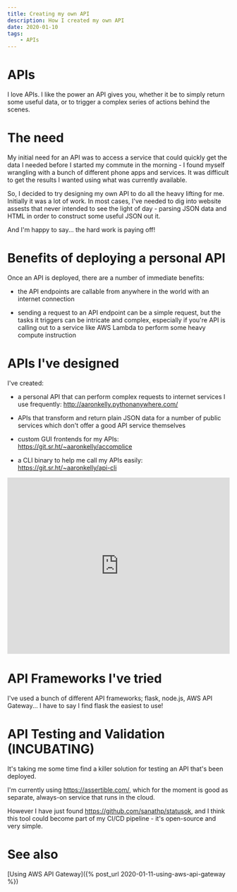 ```yaml
---
title: Creating my own API
description: How I created my own API
date: 2020-01-10
tags:
    - APIs
---
```


# APIs

I love APIs. I like the power an API gives you, whether it be to simply return some useful data, or to trigger a complex series of actions behind the scenes.

# The need

My initial need for an API was to access a service that could quickly get the data I needed before I started my commute in the morning - I found myself wrangling with a bunch of different phone apps and services. It was difficult to get the results I wanted using what was currently available.

So, I decided to try designing my own API to do all the heavy lifting for me. Initially it was a lot of work. In most cases, I've needed to dig into website assests that never intended to see the light of day - parsing JSON data and HTML in order to construct some useful JSON out it.

And I'm happy to say... the hard work is paying off!

# Benefits of deploying a personal API

Once an API is deployed, there are a number of immediate benefits:

- the API endpoints are callable from anywhere in the world with an internet connection

- sending a request to an API endpoint can be a simple request, but the tasks it triggers can be intricate and complex, especially if you're API is calling out to a service like AWS Lambda to perform some heavy compute instruction

# APIs I've designed

I've created:

- a personal API that can perform complex requests to internet services I use frequently: http://aaronkelly.pythonanywhere.com/

- APIs that transform and return plain JSON data for a number of public services which don't offer a good API service themselves

- custom GUI frontends for my APIs: https://git.sr.ht/~aaronkelly/accomplice

- a CLI binary to help me call my APIs easily: https://git.sr.ht/~aaronkelly/api-cli

<iframe height="400px" width="100%" src="https://repl.it/@aaronpkelly/UpbeatFairLegacy?lite=true" scrolling="no" frameborder="no" allowtransparency="false" allowfullscreen="true" sandbox="allow-forms allow-pointer-lock allow-popups allow-same-origin allow-scripts allow-modals"></iframe>

# API Frameworks I've tried

I've used a bunch of different API frameworks; flask, node.js, AWS API Gateway... I have to say I find flask the easiest to use! 

# API Testing and Validation (INCUBATING)

It's taking me some time find a killer solution for testing an API that's been deployed.

I'm currently using https://assertible.com/, which for the moment is good as separate, always-on service that runs in the cloud.

However I have just found https://github.com/sanathp/statusok, and I think this tool could become part of my CI/CD pipeline - it's open-source and very simple.

# See also

[Using AWS API Gateway]({% post_url 2020-01-11-using-aws-api-gateway %})